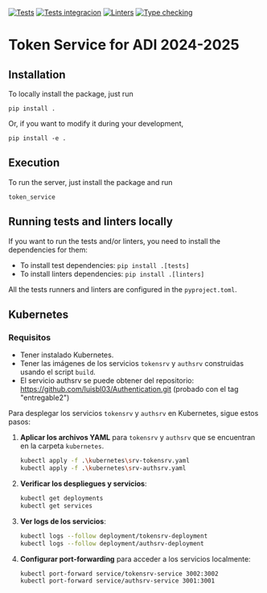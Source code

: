 [![Tests](https://github.com/IgnaRoz/apiREST/actions/workflows/tests.yml/badge.svg)](https://github.com/IgnaRoz/apiREST/actions/workflows/tests.yml)
[![Tests integracion](https://github.com/IgnaRoz/apiREST/actions/workflows/testsIntegracion.yml/badge.svg)](https://github.com/IgnaRoz/apiREST/actions/workflows/testsIntegracion.yml)
[![Linters](https://github.com/IgnaRoz/apiREST/actions/workflows/linters.yml/badge.svg)](https://github.com/IgnaRoz/apiREST/actions/workflows/linters.yml)
[![Type checking](https://github.com/IgnaRoz/apiREST/actions/workflows/typechecking.yml/badge.svg)](https://github.com/IgnaRoz/apiREST/actions/workflows/typechecking.yml)

# Token Service for ADI 2024-2025

## Installation

To locally install the package, just run

```
pip install .
```

Or, if you want to modify it during your development,

```
pip install -e .
```

## Execution

To run the server, just install the package and run

```
token_service
```

## Running tests and linters locally

If you want to run the tests and/or linters, you need to install the dependencies for them:

- To install test dependencies: `pip install .[tests]`
- To install linters dependencies: `pip install .[linters]`

All the tests runners and linters are configured in the `pyproject.toml`.

## Kubernetes

### Requisitos

- Tener instalado Kubernetes.
- Tener las imágenes de los servicios `tokensrv` y `authsrv` construidas usando el script `build`.
- El servicio authsrv se puede obtener del repositorio: https://github.com/luisbl03/Authentication.git (probado con el tag "entregable2")

Para desplegar los servicios `tokensrv` y `authsrv` en Kubernetes, sigue estos pasos:

1. **Aplicar los archivos YAML** para `tokensrv` y `authsrv` que se encuentran en la carpeta `kubernetes`.

    ```sh
    kubectl apply -f .\kubernetes\srv-tokensrv.yaml
    kubectl apply -f .\kubernetes\srv-authsrv.yaml
    ```

2. **Verificar los despliegues y servicios**:
    ```sh
    kubectl get deployments
    kubectl get services
    ```

3. **Ver logs de los servicios**:
    ```sh
    kubectl logs --follow deployment/tokensrv-deployment
    kubectl logs --follow deployment/authsrv-deployment
    ```

4. **Configurar port-forwarding** para acceder a los servicios localmente:
    ```sh
    kubectl port-forward service/tokensrv-service 3002:3002
    kubectl port-forward service/authsrv-service 3001:3001
    ```
